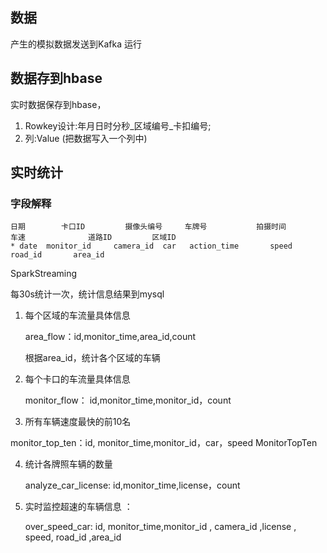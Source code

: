 ## 数据

产生的模拟数据发送到Kafka
运行

## 数据存到hbase

实时数据保存到hbase，

1. Rowkey设计:年月日时分秒_区域编号\_卡扣编号;
2. 列:Value (把数据写入一个列中)

## 实时统计

### 字段解释

```
日期        卡口ID         摄像头编号     车牌号           拍摄时间                  车速              道路ID         区域ID
* date  monitor_id     camera_id  car   action_time       speed  road_id       area_id
```

SparkStreaming

每30s统计一次，统计信息结果到mysql

1. 每个区域的车流量具体信息

   area_flow：id,monitor_time,area_id,count

   根据area_id，统计各个区域的车辆

2. 每个卡口的车流量具体信息

   monitor_flow： id,monitor_time,monitor_id，count

3.  所有车辆速度最快的前10名

   monitor_top_ten：id, monitor_time,monitor_id，car，speed MonitorTopTen

4. 统计各牌照车辆的数量

   analyze_car_license: id,monitor_time,license，count

5. 实时监控超速的车辆信息 ：

   over_speed_car: id, monitor_time,monitor_id , camera_id ,license , speed, road_id  ,area_id